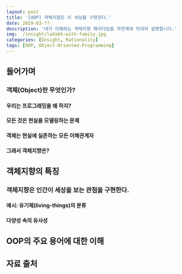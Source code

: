 ```yaml
---
layout: post
title: '[OOP] 객체지향은 이 세상을 구현한다.'
date: 2019-03-??
description: '내가 이해하는 객체지향 패러다임을 자연계에 빗대어 설명합니다.'
img:  /insight/ladakh-with-family.jpg
categories: [Insight, Rationality]
tags: [OOP, Object-Oriented-Programming]
---
```



## 들어가며


### 객체(Object)란 무엇인가?

#### 우리는 프로그래밍을 왜 하지?

#### 모든 것은 현실을 모델링하는 문제

#### 객체는 현실에 실존하는 모든 이해관계자

#### 그래서 객체지향은?



## 객체지향의 특징





### 객체지향은 인간이 세상을 보는 관점을 구현한다.

#### 예시: 유기체(living-things)의 분류

#### 다양성 속의 유사성



## OOP의 주요 용어에 대한 이해



## 자료 출처

